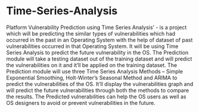 # Time-Series-Analysis
Platform Vulnerability Prediction using Time Series Analysis’ - is a project which will be predicting the similar types of vulnerabilities which had occurred in the past in an Operating System with the help of dataset of past vulnerabilities occurred in that Operating System. It will be using Time Series Analysis to predict the future vulnerability in the OS. The Prediction module will take a testing dataset out of the training dataset and will predict the vulnerabilities on it and it’ll be applied on the training dataset. The Prediction module will use three Time Series Analysis Methods – Simple Exponential Smoothing, Holt-Winter’s Seasonal Method and ARIMA to predict the vulnerabilities of the OS. It’ll display the vulnerabilities graph and will predict the future vulnerabilities through both the methods to compare the results. The Predicted vulnerabilities can help the OS users as well as OS designers to avoid or prevent vulnerabilities in the future.
